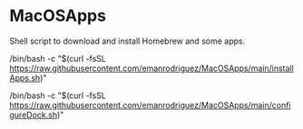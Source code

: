 # MacOSApps
Shell script to download and install Homebrew and some apps.


/bin/bash -c "$(curl -fsSL https://raw.githubusercontent.com/emanrodriguez/MacOSApps/main/installApps.sh)"

/bin/bash -c "$(curl -fsSL https://raw.githubusercontent.com/emanrodriguez/MacOSApps/main/configureDock.sh)"
